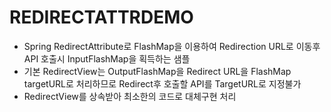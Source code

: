 # REDIRECTATTRDEMO

- Spring RedirectAttribute로 FlashMap을 이용하여 Redirection URL로 이동후 API 호출시 InputFlashMap을 획득하는 샘플
- 기본 RedirectView는 OutputFlashMap을 Redirect URL을 FlashMap targetURL로 처리하므로 Redirect후 호출할 API를 TargetURL로 지정불가
- RedirectView를 상속받아 최소한의 코드로 대체구현 처리